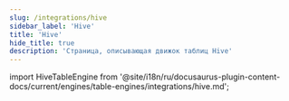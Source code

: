 ```yaml
---
slug: /integrations/hive
sidebar_label: 'Hive'
title: 'Hive'
hide_title: true
description: 'Страница, описывающая движок таблиц Hive'
---
```


import HiveTableEngine from '@site/i18n/ru/docusaurus-plugin-content-docs/current/engines/table-engines/integrations/hive.md';

<HiveTableEngine/>
